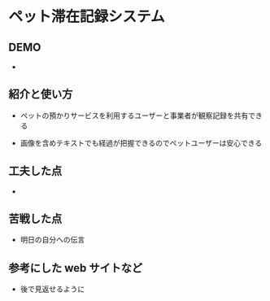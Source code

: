 # ペット滞在記録システム

## DEMO

  - 

## 紹介と使い方

  - ペットの預かりサービスを利用するユーザーと事業者が観察記録を共有できる

  - 画像を含めテキストでも経過が把握できるのでペットユーザーは安心できる

## 工夫した点

  - 

## 苦戦した点

  - 明日の自分への伝言

## 参考にした web サイトなど

  - 後で見返せるように
